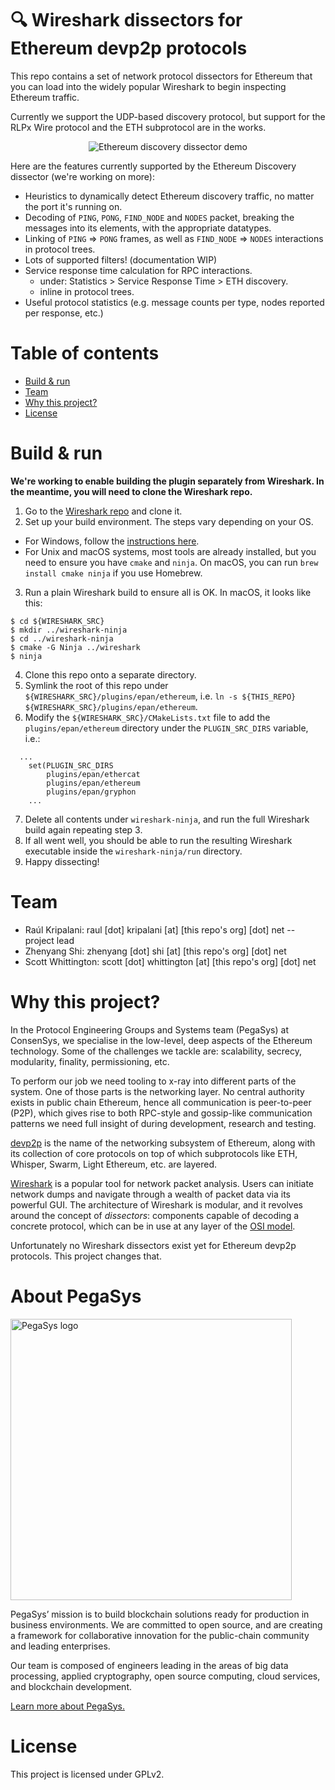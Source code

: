 # 🔍 Wireshark dissectors for Ethereum devp2p protocols

This repo contains a set of network protocol dissectors for Ethereum that you can load into the widely popular Wireshark to begin inspecting Ethereum traffic. 

Currently we support the UDP-based discovery protocol, but support for the RLPx Wire protocol and the ETH subprotocol are in the works.

<p align="center">
<img src="https://github.com/ConsenSys/devp2p-dissectors/raw/web/assets/ethereum-discovery-demo.gif" alt="Ethereum discovery dissector demo">
</p>

Here are the features currently supported by the Ethereum Discovery dissector (we're working on more):

* Heuristics to dynamically detect Ethereum discovery traffic, no matter the port it's running on.
* Decoding of `PING`, `PONG`, `FIND_NODE` and `NODES` packet, breaking the messages into its elements, with the appropriate datatypes.
* Linking of `PING` => `PONG` frames, as well as `FIND_NODE` => `NODES` interactions in protocol trees.
* Lots of supported filters! (documentation WIP)
* Service response time calculation for RPC interactions.
  * under: Statistics > Service Response Time > ETH discovery.
  * inline in protocol trees.
* Useful protocol statistics (e.g. message counts per type, nodes reported per response, etc.)

# Table of contents

   * [Build & run](#build--run)
   * [Team](#team)
   * [Why this project?](#why-this-project)
   * [License](#license)

# Build & run

**We're working to enable building the plugin separately from Wireshark. In the meantime, you will need to clone the Wireshark repo.**

1. Go to the [Wireshark repo](https://github.com/wireshark/wireshark) and clone it.
2. Set up your build environment. The steps vary depending on your OS.
  * For Windows, follow the [instructions here](https://www.wireshark.org/docs/wsdg_html_chunked/ChapterSetup.html).
  * For Unix and macOS systems, most tools are already installed, but you need to ensure you have `cmake` and `ninja`. On macOS, you can run `brew install cmake ninja` if you use Homebrew.
3. Run a plain Wireshark build to ensure all is OK. In macOS, it looks like this:

```
$ cd ${WIRESHARK_SRC}
$ mkdir ../wireshark-ninja
$ cd ../wireshark-ninja
$ cmake -G Ninja ../wireshark
$ ninja
```

4. Clone this repo onto a separate directory.
5. Symlink the root of this repo under `${WIRESHARK_SRC}/plugins/epan/ethereum`, i.e. `ln -s ${THIS_REPO} ${WIRESHARK_SRC}/plugins/epan/ethereum`.
6. Modify the `${WIRESHARK_SRC}/CMakeLists.txt` file to add the `plugins/epan/ethereum` directory under the `PLUGIN_SRC_DIRS` variable, i.e.:
```
  ...
	set(PLUGIN_SRC_DIRS
		plugins/epan/ethercat
		plugins/epan/ethereum
		plugins/epan/gryphon
    ...
```
7. Delete all contents under `wireshark-ninja`, and run the full Wireshark build again repeating step 3.
8. If all went well, you should be able to run the resulting Wireshark executable inside the `wireshark-ninja/run` directory.
9. Happy dissecting!

# Team

* Raúl Kripalani: raul [dot] kripalani [at] [this repo's org] [dot] net -- project lead
* Zhenyang Shi: zhenyang [dot] shi [at] [this repo's org] [dot] net
* Scott Whittington: scott [dot] whittington [at] [this repo's org] [dot] net

# Why this project?

In the Protocol Engineering Groups and Systems team (PegaSys) at ConsenSys, we specialise in the low-level, deep aspects of the Ethereum technology. Some of the challenges we tackle are: scalability, secrecy, modularity, finality, permissioning, etc.

To perform our job we need tooling to x-ray into different parts of the system. One of those parts is the networking layer. No central authority exists in public chain Ethereum, hence all communication is peer-to-peer (P2P), which gives rise to both RPC-style and gossip-like communication patterns we need full insight of during development, research and testing. 

[devp2p](https://github.com/ethereum/devp2p) is the name of the networking subsystem of Ethereum, along with its collection of core protocols on top of which subprotocols like ETH, Whisper, Swarm, Light Ethereum, etc. are layered.

[Wireshark](https://www.wireshark.org/) is a popular tool for network packet analysis. Users can initiate network dumps and navigate through a wealth of packet data via its powerful GUI. The architecture of Wireshark is modular, and it revolves around the concept of _dissectors_: components capable of decoding a concrete protocol, which can be in use at any layer of the [OSI model](https://en.wikipedia.org/wiki/OSI_model).

Unfortunately no Wireshark dissectors exist yet for Ethereum devp2p protocols. This project changes that.

# About PegaSys

<a href="https://pegasys.tech/?utm_source=github&utm_medium=source&utm_campaign=ethereum-dissectors" rel="nofollow"><img src="https://github.com/ConsenSys/devp2p-dissectors/raw/web/assets/logo.png" alt="PegaSys logo" data-canonical-src="https://github.com/ConsenSys/devp2p-dissectors/raw/web/assets/logo.png" width=450></a>

PegaSys’ mission is to build blockchain solutions ready for production in business environments. We are committed to open source, and are creating a framework for collaborative innovation for the public-chain community and leading enterprises. 

Our team is composed of engineers leading in the areas of big data processing, applied cryptography, open source computing, cloud services, and blockchain development.

[Learn more about PegaSys.](https://pegasys.tech/?utm_source=github&utm_medium=source&utm_campaign=ethereum-dissectors)

# License

This project is licensed under GPLv2.
